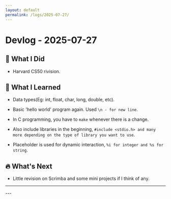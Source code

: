 ```yaml
---
layout: default
permalink: /logs/2025-07-27/
---
```


# Devlog - 2025-07-27

## 🚀 What I Did

- Harvard CS50 rivision.

## 🧠 What I Learned

- Data types(Eg: int, float, char, long, double, etc).
- Basic 'hello world' program again. Used `\n - for new line`.
- In C programming, you have to `make` whenever there is a change.
- Also include libraries in the beginning, `#include <stdio.h> and many more
  depending on the type of library you want to use`.

- Placeholder is used for dynamic interaction, `%i for integer and %s for
  string`.

## 🔥 What's Next

- Little revision on Scrimba and some mini projects if I think of any.

---

<div class="nav-links">
---

